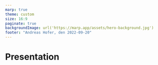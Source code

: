 ```yaml
---
marp: true
theme: custom
size: 16:9
paginate: true
backgroundImage: url('https://marp.app/assets/hero-background.jpg')
footer: "Andreas Hofer, den 2022-09-20"
---
```

# Presentation
